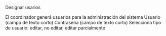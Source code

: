 Designar usarios

El coordinador generá usuarios para la administración del sistema
Usuario (campo de texto corto)
Contraseña (campo de texto corto)
Selecciona tipo de usuario: editar, no editar, editar parcialmente
